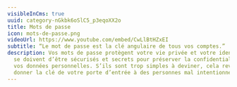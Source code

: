 ```yaml
---
visibleInCms: true
uuid: category-nGkbk6oSlC5_p3eqoXX2o
title: Mots de passe
icon: mots-de-passe.png
videoUrl: https://www.youtube.com/embed/CwLlBtHZxEI
subtitle: “Le mot de passe est la clé angulaire de tous vos comptes.”
description: Vos mots de passe protègent votre vie privée et votre identité. Ils
  se doivent d’être sécurisés et secrets pour préserver la confidentialité de
  vos données personnelles. S’ils sont trop simples à deviner, cela revient à
  donner la clé de votre porte d’entrée à des personnes mal intentionnées.
---
```

